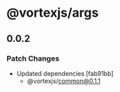 # @vortexjs/args

## 0.0.2

### Patch Changes

- Updated dependencies [fab91bb]
  - @vortexjs/common@0.1.1
